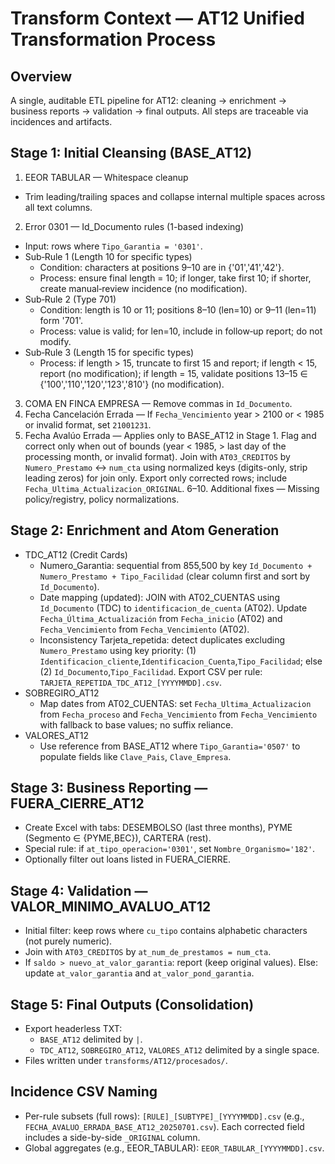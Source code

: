 # Transform Context — AT12 Unified Transformation Process

## Overview
A single, auditable ETL pipeline for AT12: cleaning → enrichment → business reports → validation → final outputs. All steps are traceable via incidences and artifacts.

## Stage 1: Initial Cleansing (BASE_AT12)
1. EEOR TABULAR — Whitespace cleanup
- Trim leading/trailing spaces and collapse internal multiple spaces across all text columns.
2. Error 0301 — Id_Documento rules (1-based indexing)
- Input: rows where `Tipo_Garantia = '0301'`.
- Sub‑Rule 1 (Length 10 for specific types)
  - Condition: characters at positions 9–10 are in {'01','41','42'}.
  - Process: ensure final length = 10; if longer, take first 10; if shorter, create manual‑review incidence (no modification).
- Sub‑Rule 2 (Type 701)
  - Condition: length is 10 or 11; positions 8–10 (len=10) or 9–11 (len=11) form '701'.
  - Process: value is valid; for len=10, include in follow‑up report; do not modify.
- Sub‑Rule 3 (Length 15 for specific types)
  - Process: if length > 15, truncate to first 15 and report; if length < 15, report (no modification); if length = 15, validate positions 13–15 ∈ {'100','110','120','123','810'} (no modification).
3. COMA EN FINCA EMPRESA — Remove commas in `Id_Documento`.
4. Fecha Cancelación Errada — If `Fecha_Vencimiento` year > 2100 or < 1985 or invalid format, set `21001231`.
5. Fecha Avalúo Errada — Applies only to BASE_AT12 in Stage 1. Flag and correct only when out of bounds (year < 1985, > last day of the processing month, or invalid format). Join with `AT03_CREDITOS` by `Numero_Prestamo` ↔ `num_cta` using normalized keys (digits-only, strip leading zeros) for join only. Export only corrected rows; include `Fecha_Ultima_Actualizacion_ORIGINAL`.
6–10. Additional fixes — Missing policy/registry, policy normalizations.

## Stage 2: Enrichment and Atom Generation
- TDC_AT12 (Credit Cards)
  - Numero_Garantia: sequential from 855,500 by key `Id_Documento + Numero_Prestamo + Tipo_Facilidad` (clear column first and sort by `Id_Documento`).
  - Date mapping (updated): JOIN with AT02_CUENTAS using `Id_Documento` (TDC) to `identificacion_de_cuenta` (AT02). Update `Fecha_Última_Actualización` from `Fecha_inicio` (AT02) and `Fecha_Vencimiento` from `Fecha_Vencimiento` (AT02).
  - Inconsistency Tarjeta_repetida: detect duplicates excluding `Numero_Prestamo` using key priority: (1) `Identificacion_cliente`,`Identificacion_Cuenta`,`Tipo_Facilidad`; else (2) `Id_Documento`,`Tipo_Facilidad`. Export CSV per rule: `TARJETA_REPETIDA_TDC_AT12_[YYYYMMDD].csv`.
- SOBREGIRO_AT12
  - Map dates from AT02_CUENTAS: set `Fecha_Ultima_Actualizacion` from `Fecha_proceso` and `Fecha_Vencimiento` from `Fecha_Vencimiento` with fallback to base values; no suffix reliance.
- VALORES_AT12
  - Use reference from BASE_AT12 where `Tipo_Garantia='0507'` to populate fields like `Clave_Pais`, `Clave_Empresa`.

## Stage 3: Business Reporting — FUERA_CIERRE_AT12
- Create Excel with tabs: DESEMBOLSO (last three months), PYME (Segmento ∈ {PYME,BEC}), CARTERA (rest).
- Special rule: if `at_tipo_operacion='0301'`, set `Nombre_Organismo='182'`.
- Optionally filter out loans listed in FUERA_CIERRE.

## Stage 4: Validation — VALOR_MINIMO_AVALUO_AT12
- Initial filter: keep rows where `cu_tipo` contains alphabetic characters (not purely numeric).
- Join with `AT03_CREDITOS` by `at_num_de_prestamos = num_cta`.
- If `saldo > nuevo_at_valor_garantia`: report (keep original values). Else: update `at_valor_garantia` and `at_valor_pond_garantia`.

## Stage 5: Final Outputs (Consolidation)
- Export headerless TXT:
  - `BASE_AT12` delimited by `|`.
  - `TDC_AT12`, `SOBREGIRO_AT12`, `VALORES_AT12` delimited by a single space.
- Files written under `transforms/AT12/procesados/`.

## Incidence CSV Naming
- Per-rule subsets (full rows): `[RULE]_[SUBTYPE]_[YYYYMMDD].csv` (e.g., `FECHA_AVALUO_ERRADA_BASE_AT12_20250701.csv`). Each corrected field includes a side-by-side `_ORIGINAL` column.
- Global aggregates (e.g., EEOR_TABULAR): `EEOR_TABULAR_[YYYYMMDD].csv`.
